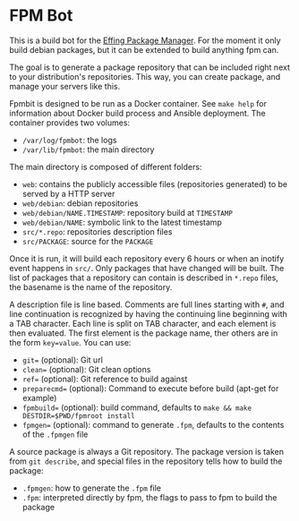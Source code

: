 FPM Bot
=======

This is a build bot for the [Effing Package Manager](http://github.com/jordansissel/fpm). For the moment it only build debian packages, but it can be extended to build anything fpm can.

The goal is to generate a package repository that can be included right next to your distribution's repositories. This way, you can create package, and manage your servers like this.

Fpmbit is designed to be run as a Docker container. See `make help` for information about Docker build process and Ansible deployment. The container provides two volumes:

- `/var/log/fpmbot`: the logs
- `/var/lib/fpmbot`: the main directory

The main directory is composed of different folders:

- `web`: contains the publicly accessible files (repositories generated) to be served by a HTTP server
- `web/debian`: debian repositories
- `web/debian/NAME.TIMESTAMP`: repository build at `TIMESTAMP`
- `web/debian/NAME`: symbolic link to the latest timestamp
- `src/*.repo`: repositories description files
- `src/PACKAGE`: source for the `PACKAGE`

Once it is run, it will build each repository every 6 hours or when an inotify event happens in `src/`. Only packages that have changed will be built. The list of packages that a repository can contain is described in `*.repo` files, the basename is the name of the repository.

A description file is line based. Comments are full lines starting with `#`, and line continuation is recognized by having the continuing line beginning with a TAB character. Each line is split on TAB character, and each element is then evaluated. The first element is the package name, ther others are in the form `key=value`. You can use:

- `git=` (optional): Git url
- `clean=` (optional): Git clean options
- `ref=` (optional): Git reference to build against
- `preparecmd=` (optional): Command to execute before build (apt-get for example)
- `fpmbuild=` (optional): build command, defaults to `make && make DESTDIR=$PWD/fpmroot install`
- `fpmgen=` (optional): command to generate `.fpm`, defaults to the contents of the `.fpmgen` file

A source package is always a Git repository. The package version is taken from `git describe`, and special files in the repository tells how to build the package:

- `.fpmgen`: how to generate the `.fpm` file
- `.fpm`: interpreted directly by fpm, the flags to pass to fpm to build the package

